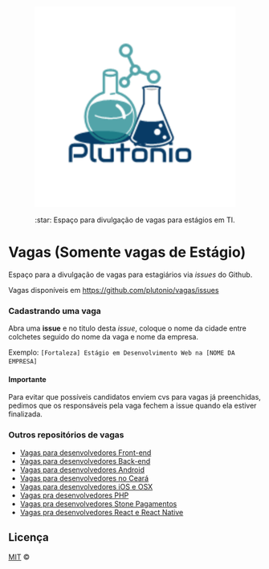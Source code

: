 <p align="center">
<img src="https://github.com/plutonio/vagas/blob/master/plutonio.png" width="400" alt="Plutônio">
</p>
<p align="center">:star: Espaço para divulgação de vagas para estágios em TI.</p>

# Vagas (Somente vagas de Estágio)

Espaço para a divulgação de vagas para estagiários via _issues_ do Github.

Vagas disponíveis em https://github.com/plutonio/vagas/issues

### Cadastrando uma vaga

Abra uma **issue** e no titulo desta _issue_, coloque o nome da cidade entre colchetes seguido do nome da vaga e nome da empresa.

Exemplo: `[Fortaleza] Estágio em Desenvolvimento Web na [NOME DA EMPRESA]`


#### Importante

Para evitar que possíveis candidatos enviem cvs para vagas já preenchidas, pedimos que os responsáveis pela vaga fechem a issue quando ela estiver finalizada.


### Outros repositórios de vagas

- [Vagas para desenvolvedores Front-end](https://github.com/frontendbr/vagas)
- [Vagas para desenvolvedores Back-end](https://github.com/backend-br/vagas)
- [Vagas para desenvolvedores Android](https://github.com/androiddevbr/vagas)
- [Vagas para desenvolvedores no Ceará](https://github.com/CangaceirosDevels/vagas_de_emprego)
- [Vagas para desenvolvedores iOS e OSX](https://github.com/CocoaHeadsBrasil/vagas)
- [Vagas pra desenvolvedores PHP](https://github.com/phpdevbr/vagas)
- [Vagas pra desenvolvedores Stone Pagamentos](https://github.com/stone-pagamentos/vagas)
- [Vagas pra desenvolvedores React e React Native](https://github.com/react-brasil/vagas)


 
## Licença

[MIT](/LICENSE) &copy; 

